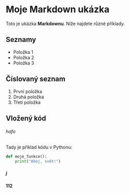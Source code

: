 # Moje Markdown ukázka

Toto je ukázka **Markdownu**. Níže najdete různé příklady.

## Seznamy

- Položka 1
- Položka 2
- Položka 3

## Číslovaný seznam

1. První položka
2. Druhá položka
3. Třetí položka

## Vložený kód
###### hafo
Tady je příklad kódu v Pythonu:

```python
def moje_funkce():
    print("Ahoj, svět!")
```
##### j
**112**